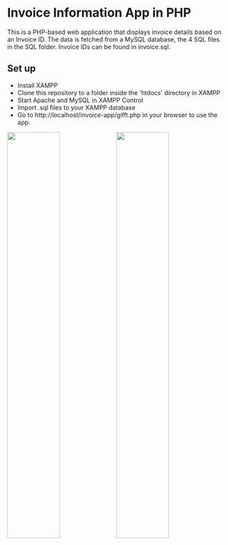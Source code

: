 # Invoice Information App in PHP

This is a PHP-based web application that displays invoice details based on an Invoice ID. The data is fetched from a MySQL database, the 4 SQL files in the SQL folder. Invoice IDs can be found in invoice.sql.

## Set up
- Install XAMPP
- Clone this repository to a folder inside the 'htdocs' directory in XAMPP
- Start Apache and MySQL in XAMPP Control
- Import .sql files to your XAMPP database
- Go to http://localhost/invoice-app/gifft.php in your browser to use the app.

<img src ="https://github.com/user-attachments/assets/182ed855-7984-4a01-be61-d9104503a5b1" width=49%>
<img src ="https://github.com/user-attachments/assets/0d3b7b13-c1eb-400d-af60-ac163c6dc5fc" width=49%>
